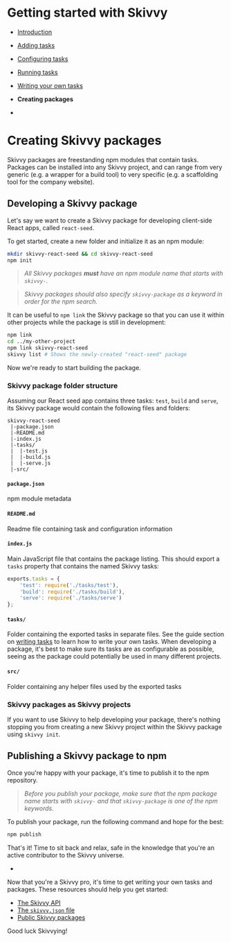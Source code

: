 # Getting started with Skivvy

- [Introduction](00-introduction.md)
- [Adding tasks](01-adding-tasks.md)
- [Configuring tasks](02-configuring-tasks.md)
- [Running tasks](03-running-tasks.md)
- [Writing your own tasks](04-writing-tasks.md)
- **Creating packages**

-

# Creating Skivvy packages

Skivvy packages are freestanding npm modules that contain tasks. Packages can be installed into any Skivvy project, and can range from very generic (e.g. a wrapper for a build tool) to very specific (e.g. a scaffolding tool for the company website).

## Developing a Skivvy package

Let's say we want to create a Skivvy package for developing client-side React apps, called `react-seed`.

To get started, create a new folder and initialize it as an npm module:

```bash
mkdir skivvy-react-seed && cd skivvy-react-seed
npm init
```
> _All Skivvy packages **must** have an npm module name that starts with `skivvy-`._

> _Skivvy packages should also specify `skivvy-package` as a keyword in order for the npm search._

It can be useful to `npm link` the Skivvy package so that you can use it within other projects while the package is still in development:

```bash
npm link
cd ../my-other-project
npm link skivvy-react-seed
skivvy list # Shows the newly-created "react-seed" package
```

Now we're ready to start building the package.

### Skivvy package folder structure

Assuming our React seed app contains three tasks: `test`, `build` and `serve`, its Skivvy package would contain the following files and folders:

```
skivvy-react-seed
 |-package.json
 |-README.md
 |-index.js
 |-tasks/
 |  |-test.js
 |  |-build.js
 |  |-serve.js
 |-src/
```

#### `package.json`

npm module metadata


#### `README.md`

Readme file containing task and configuration information


#### `index.js`

Main JavaScript file that contains the package listing. This should export a `tasks` property that contains the named Skivvy tasks:

```javascript
exports.tasks = {
	'test': require('./tasks/test'),
	'build': require('./tasks/build'),
	'serve': require('./tasks/serve')
};
```


#### `tasks/`

Folder containing the exported tasks in separate files. See the guide section on [writing tasks](04-writing-tasks) to learn how to write your own tasks. When developing a package, it's best to make sure its tasks are as configurable as possible, seeing as the package could potentially be used in many different projects.


#### `src/`

Folder containing any helper files used by the exported tasks


### Skivvy packages as Skivvy projects

If you want to use Skivvy to help developing your package, there's nothing stopping you from creating a new Skivvy project within the Skivvy package using `skivvy init`.


## Publishing a Skivvy package to npm

Once you're happy with your package, it's time to publish it to the npm repository.

> _Before you publish your package, make sure that the npm package name starts with `skivvy-` and that `skivvy-package` is one of the npm keywords._

To publish your package, run the following command and hope for the best:

```bash
npm publish
```

That's it! Time to sit back and relax, safe in the knowledge that you're an active contributor to the Skivvy universe.

-

Now that you're a Skivvy pro, it's time to get writing your own tasks and packages. These resources should help you get started:

- [The Skivvy API](../api.md)
- [The `skivvy.json` file](../the-skivvy-json-file.md)
- [Public Skivvy packages](../public-skivvy-packages.md)

Good luck Skivvying!
